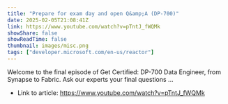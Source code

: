 ```yaml
---
title: "Prepare for exam day and open Q&amp;A (DP-700)"
date: 2025-02-05T21:08:41Z
link: https://www.youtube.com/watch?v=pTntJ_fWQMk
showShare: false
showReadTime: false
thumbnail: images/misc.png
tags: ["developer.microsoft.com/en-us/reactor"]
---
```

Welcome to the final episode of Get Certified: DP-700 Data Engineer, from Synapse to Fabric. Ask our experts your final questions ...

- Link to article: https://www.youtube.com/watch?v=pTntJ_fWQMk